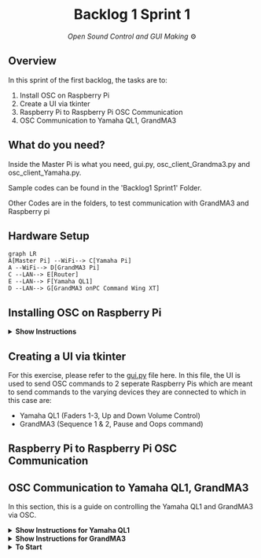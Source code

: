 <h1 align="center">
  Backlog 1 Sprint 1
</h1>

<p align="center">
  <i align="center">Open Sound Control and GUI Making </i>⚙️
</p>


## Overview
In this sprint of the first backlog, the tasks are to:
1. Install OSC on Raspberry Pi
2. Create a UI via tkinter
3. Raspberry Pi to Raspberry Pi OSC Communication
4. OSC Communication to Yamaha QL1, GrandMA3

## What do you need?
Inside the Master Pi is what you need, gui.py, osc_client_Grandma3.py and osc_client_Yamaha.py.

Sample codes can be found in the 'Backlog1 Sprint1' Folder.

Other Codes are in the folders, to test communication with GrandMA3 and Raspberry pi

## Hardware Setup
```mermaid
graph LR
A[Master Pi] --WiFi--> C[Yamaha Pi]
A --WiFi--> D[GrandMA3 Pi]
C --LAN--> E[Router]
E --LAN--> F[Yamaha QL1]
D --LAN--> G[GrandMA3 onPC Command Wing XT]

```

## Installing OSC on Raspberry Pi

<details><summary><b>Show Instructions</b></summary>
  
1. Install Python-OSC on **Raspberry Pi**:

    ```sh
    pip3 install python-osc==1.8.1
    ```

</details>

## Creating a UI via tkinter

For this exercise, please refer to the [gui.py](./Master%20pi/gui.py) file here.
In this file, the UI is used to send OSC commands to 2 seperate Raspberry Pis which are meant to send commands to the varying devices they are connected to which in this case are:
- Yamaha QL1 (Faders 1-3, Up and Down Volume Control)
- GrandMA3 (Sequence 1 & 2, Pause and Oops command)

## Raspberry Pi to Raspberry Pi OSC Communication

## OSC Communication to Yamaha QL1, GrandMA3
In this section, this is a guide on controlling the Yamaha QL1 and GrandMA3 via OSC.
<details><summary><b>Show Instructions for Yamaha QL1</b></summary>
  
1.  Assuming that your virtual environment has been set up, download master pi folder and place it in your virtual environment folder
2.  Configure your IP address and Port Number:
    ```
    PI_A_ADDR = "192.168.254.72"		#Should be your GrandMA3 IP address
    PORT = 23                       #Port Address of the GrandMA3
    addr = "/print"
    ```
3. If you wish to change the values of the Yamaha faders:

    ```
    def yamahafader1Up():
  	rangeconvert1()
  	global PI_A_ADDR
  	global PORT
  	global addr
  	msg = "set MIXER:Current/InCh/Fader/Level 0 0 {NewValue1} "	
  	print(NewValue1)
  	send_message(PI_A_ADDR, PORT, addr, msg)
    ```

</details>

<details><summary><b>Show Instructions for GrandMA3</b></summary>

1.  Similarly with the Instructions for Yamaha QL1, however just make sure your IP address and Port Number from GrandMA3 is correct:
    ```
    PI_A_ADDR = "192.168.254.72"		#Should be your GrandMA3 IP address
    PORT = 23                       #Port Address of the GrandMA3
    addr = "/print"
    ```
2.  If you wish for the buttons to change commands, please edit:
    ```
    def sequence1_osc():
  	global PI_A_ADDR
  	global PORT
  	global addr
  	#msg = "OSC Sequence 1 from pi"
  	msg = "Go+ Exec 201 Executor 202 At 0 "    #Change the msg by using GrandMA3
  	send_message(PI_A_ADDR, PORT, addr, msg)
    ```

</details>


<details><summary><b>To Start</b></summary>
1.  Enter virtual environment:
  
```
source <environment_folder>/bin/activate
```
2. Change Directory:

```
cd {folder where environment was created, eg cd john}
```
   
3.To start the program:
      
   ```
   sudo ~/<venv_name>/bin/python gui.py
   ```

      
</details>
